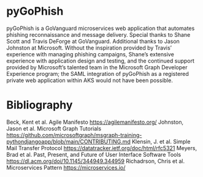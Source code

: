# pyGoPhish

pyGoPhish is a GoVanguard microservices web application that automates phishing reconnaissance and message delivery. Special thanks to Shane Scott and Travis DeForge at GoVanguard. Additional thanks to Jason Johnston at Microsoft. Without the inspiration provided by Travis’ experience with managing phishing campaigns, Shane’s extensive experience with application design and testing, and the continued support provided by Microsoft’s talented team in the Microsoft Graph Developer Experience program; the SAML integration of pyGoPhish as a registered private web application within AKS would not have been possible.
 
# Bibliography

Beck, Kent et al. Agile Manifesto https://agilemanifesto.org/
Johnston, Jason et al. Microsoft Graph Tutorials https://github.com/microsoftgraph/msgraph-training-pythondjangoapp/blob/main/CONTRIBUTING.md
Klensin, J. et al. Simple Mail Transfer Protocol https://datatracker.ietf.org/doc/html/rfc5321
Meyers, Brad et al. Past, Present, and Future of User Interface Software Tools https://dl.acm.org/doi/10.1145/344949.344959
Richadrson, Chris et al. Microservices Pattern https://microservices.io/

